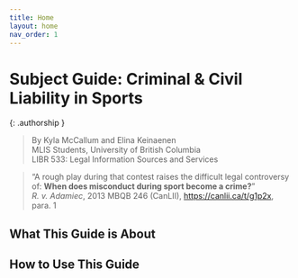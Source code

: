 ```yaml
---
title: Home
layout: home
nav_order: 1
---
```

# Subject Guide: Criminal & Civil Liability in Sports

{: .authorship }
> By Kyla McCallum and Elina Keinaenen\
> MLIS Students, University of British Columbia\
> LIBR 533: Legal Information Sources and Services

> “A rough play during that contest raises the difficult legal controversy of: **When does misconduct during sport become a crime?**”   
*R. v. Adamiec*, 2013 MBQB 246 (CanLII), https://canlii.ca/t/g1p2x, para. 1

## What This Guide is About

## How to Use This Guide
